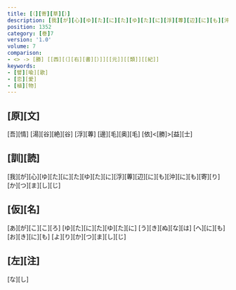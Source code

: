 ```yaml
---
title: [（][寄][草][）]
description: [我][が][心][ゆ][た][に][た][ゆ][た][に][浮][蓴][辺][に][も][沖][に][も][寄][り][か][つ][ま][し][じ]
position: 1352
category: [巻]7
version: '1.0'
volume: 7
comparison:
- <> -> [勝] [[西][（][右][書][）]][[元]][[類]][[紀]]
keywords:
- [譬][喩][歌]
- [恋][愛]
- [植][物]
---
```


## [原][文]

[吾][情] [湯][谷][絶][谷] [浮][蓴] [邊][毛][奥][毛] [依]<[勝]>[益][士]

## [訓][読]

[我][が][心][ゆ][た][に][た][ゆ][た][に][浮][蓴][辺][に][も][沖][に][も][寄][り][か][つ][ま][し][じ]

## [仮][名]

[あ][が][こ][こ][ろ] [ゆ][た][に][た][ゆ][た][に] [う][き][ぬ][な][は] [へ][に][も][お][き][に][も] [よ][り][か][つ][ま][し][じ]

## [左][注]

[な][し]
